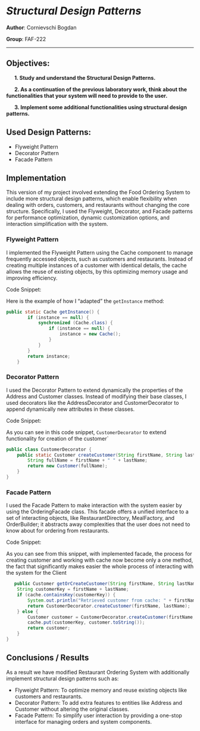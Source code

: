 # *Structural Design Patterns*

**Author**: Cornievschi Bogdan

**Group**: FAF-222

----

## Objectives:
&ensp; &ensp; __1. Study and understand the Structural Design Patterns.__

&ensp; &ensp; __2. As a continuation of the previous laboratory work, think about the functionalities that your system will need to provide to the user.__

&ensp; &ensp; __3. Implement some additional functionalities using structural design patterns.__

## Used Design Patterns:

* Flyweight Pattern
* Decorator Pattern
* Facade Pattern

## Implementation

This version of my project involved extending the Food Ordering System to include more structural design patterns, which enable flexibility when dealing with orders, customers, and restaurants without changing the core structure. Specifically, I used the Flyweight, Decorator, and Facade patterns for performance optimization, dynamic customization options, and interaction simplification with the system.

### Flyweight Pattern

I implemented the Flyweight Pattern using the Cache component to manage frequently accessed objects, such as customers and restaurants. Instead of creating multiple instances of a customer with identical details, the cache allows the reuse of existing objects, by this optimizing memory usage and improving efficiency.

Code Snippet:

Here is the example of how I “adapted” the `getInstance` method:

```java
public static Cache getInstance() {
        if (instance == null) {
            synchronized (Cache.class) {
                if (instance == null) {
                    instance = new Cache();
                }
            }
        }
        return instance;
    }
```

### Decorator Pattern

I used the Decorator Pattern to extend dynamically the properties of the Address and Customer classes. Instead of modifying their base classes, I used decorators like the AddressDecorator and CustomerDecorator to append dynamically new attributes in these classes.

Code Snippet:

As you can see in this code snippet, `CustomerDecorator` to extend functionality for creation of the customer`

```java
public class CustomerDecorator {
    public static Customer createCustomer(String firstName, String lastName) {
        String fullName = firstName + " " + lastName;
        return new Customer(fullName);
    }
}

```


### Facade Pattern

I used the Facade Pattern to make interaction with the system easier by using the OrderingFacade class. This facade offers a unified interface to a set of interacting objects, like RestaurantDirectory, MealFactory, and OrderBuilder; it abstracts away complexities that the user does not need to know about for ordering from restaurants.

Code Snippet:

As you can see from this snippet, with implemented facade, the process for creating customer and working with cache now become only a one method, the fact that significantly makes easier the whole process of interacting with the system for the Client
```java
   public Customer getOrCreateCustomer(String firstName, String lastName) {
    String customerKey = firstName + lastName;
    if (cache.containsKey(customerKey)) {
        System.out.println("Retrieved customer from cache: " + firstName + " " + lastName);
        return CustomerDecorator.createCustomer(firstName, lastName);
    } else {
        Customer customer = CustomerDecorator.createCustomer(firstName, lastName);
        cache.put(customerKey, customer.toString());
        return customer;
    }
}
```

## Conclusions / Results

As a result we have modified Restaurant Ordering System with additionally implement structural design patterns such as:
* Flyweight Pattern: To optimize memory and reuse existing objects like customers and restaurants.
* Decorator Pattern: To add extra features to entities like Address and Customer without altering the original classes.
* Facade Pattern: To simplify user interaction by providing a one-stop interface for managing orders and system components.